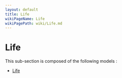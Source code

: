 ```yaml
---
layout: default
title: Life
wikiPageName: Life
wikiPagePath: wiki/Life.md
---
```


# Life

This sub-section is composed of the following models :

* [Life](references#LifeLife)

